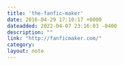 ```yaml
---
title: 'the-fanfic-maker'
date: 2016-04-29 17:10:17 +0000
dateadded: 2022-04-07 23:16:03 -0400
description: ""
link: "http://fanficmaker.com/"
category:
layout: note
---
```


